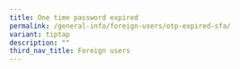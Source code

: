 ```yaml
---
title: One time password expired
permalink: /general-info/foreign-users/otp-expired-sfa/
variant: tiptap
description: ""
third_nav_title: Foreign users
---
```

